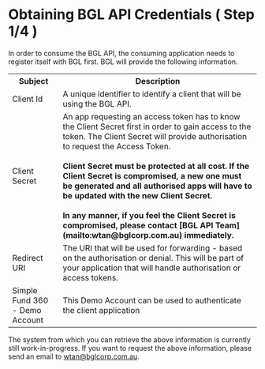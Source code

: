 # Obtaining BGL API Credentials ( Step 1/4 )

In order to consume the BGL API, the consuming application needs to register itself with BGL first.  BGL will provide the following information.

<table>
    <tr>
        <th>Subject</th>
        <th>Description</th>
    </tr>
    <tr>
        <td>Client Id</td>
        <td>A unique identifier to identify a client that will be using the BGL API.</td>
    </tr>
    <tr>
        <td>Client Secret</td>
        <td>An app requesting an access token has to know the Client Secret first in order to gain access to the token. The Client Secret will provide authorisation to request the Access Token.  <br><br> <strong>Client Secret must be protected at all cost. If the Client Secret is compromised, a new one must be generated and all authorised apps will have to be updated with the new Client Secret.</strong>
        <br><br> <strong>In any manner, if you feel the Client Secret is compromised, please contact [BGL API Team](mailto:wtan@bglcorp.com.au) immediately. </strong></td>
    </tr>
    <tr>
        <td>Redirect URI</td>
        <td>The URI that will be used for forwarding - based on the authorisation or denial. This will be part of your application that will handle authorisation or access tokens.</td>
    </tr>
    <tr>
        <td>Simple Fund 360 - Demo Account</td>
        <td>This Demo Account can be used to authenticate the client application</td>
    </tr>
</table>

The system from which you can retrieve the above information is currently still work-in-progress.  If you want to request the above information, please send an email to wtan@bglcorp.com.au.
